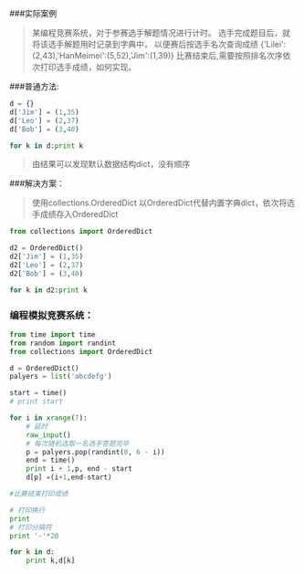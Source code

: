 ###实际案例 
>某编程竞赛系统，对于参赛选手解题情况进行计时。
选手完成题目后，就将该选手解题用时记录到字典中，
以便赛后按选手名次查询成绩
{'Lilei':(2,43),'HanMeimei':(5,52),'Jim':(1,39)}
比赛结束后,需要按照排名次序依次打印选手成绩，如何实现。

###普通方法:
```python
d = {}
d['Jim'] = (1,35)
d['Leo'] = (2,37)
d['Bob'] = (3,40)

for k in d:print k
```
>由结果可以发现默认数据结构dict，没有顺序

###解决方案：
>使用collections.OrderedDict
 以OrderedDict代替内置字典dict，依次将选手成绩存入OrderedDict

```python
from collections import OrderedDict

d2 = OrderedDict()
d2['Jim'] = (1,35)
d2['Leo'] = (2,37)
d2['Bob'] = (3,40)

for k in d2:print k
```

### 编程模拟竞赛系统：
```python
from time import time
from random import randint
from collections import OrderedDict

d = OrderedDict()
palyers = list('abcdefg')

start = time()
# print start

for i in xrange(7):
    # 延时
    raw_input()
    # 每次随机选取一名选手答题完毕
    p = palyers.pop(randint(0, 6 - i))
    end = time()
    print i + 1,p, end - start
    d[p] =(i+1,end-start)

#比赛结束打印成绩

# 打印换行
print 
# 打印分隔符
print '-'*20

for k in d:
    print k,d[k]
```
